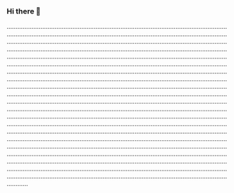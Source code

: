 ### Hi there 👋

........................................................................................................................................................................................................................................................................................................................................................................................................................................................................................................................................................................................................................................................................................................................................................................................................................................................................................................................................................................................................................................................................................................................................................................................................................................................................................................................................................................................................................................................................................................................................................................................................................................................................................................................................................................................................................................................................................................................................................................................................................................................................................................................................................................................................................................................................................................................................................................................................................................................................................................................................................................................................................................................................................................................
